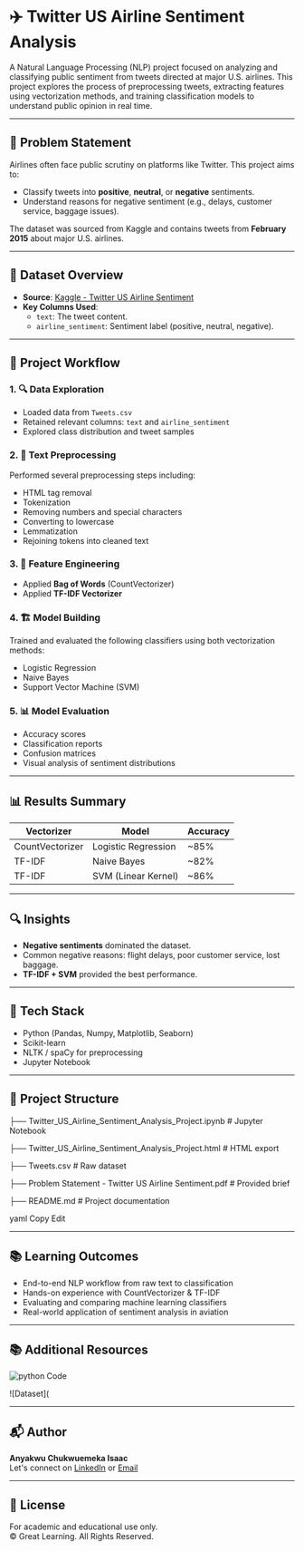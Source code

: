 # ✈️ Twitter US Airline Sentiment Analysis

A Natural Language Processing (NLP) project focused on analyzing and classifying public sentiment from tweets directed at major U.S. airlines. This project explores the process of preprocessing tweets, extracting features using vectorization methods, and training classification models to understand public opinion in real time.

---

## 📌 Problem Statement

Airlines often face public scrutiny on platforms like Twitter. This project aims to:
- Classify tweets into **positive**, **neutral**, or **negative** sentiments.
- Understand reasons for negative sentiment (e.g., delays, customer service, baggage issues).

The dataset was sourced from Kaggle and contains tweets from **February 2015** about major U.S. airlines.

---

## 📁 Dataset Overview

- **Source**: [Kaggle - Twitter US Airline Sentiment](https://www.kaggle.com/crowdflower/twitter-airline-sentiment)
- **Key Columns Used**:
  - `text`: The tweet content.
  - `airline_sentiment`: Sentiment label (positive, neutral, negative).

---

## 🧠 Project Workflow

### 1. 🔍 Data Exploration
- Loaded data from `Tweets.csv`
- Retained relevant columns: `text` and `airline_sentiment`
- Explored class distribution and tweet samples

### 2. 🧼 Text Preprocessing
Performed several preprocessing steps including:
- HTML tag removal
- Tokenization
- Removing numbers and special characters
- Converting to lowercase
- Lemmatization
- Rejoining tokens into cleaned text

### 3. 🧮 Feature Engineering
- Applied **Bag of Words** (CountVectorizer)
- Applied **TF-IDF Vectorizer**

### 4. 🏗️ Model Building
Trained and evaluated the following classifiers using both vectorization methods:
- Logistic Regression
- Naive Bayes
- Support Vector Machine (SVM)

### 5. 📊 Model Evaluation
- Accuracy scores
- Classification reports
- Confusion matrices
- Visual analysis of sentiment distributions

---

## 📊 Results Summary

| Vectorizer     | Model               | Accuracy |
|----------------|---------------------|----------|
| CountVectorizer| Logistic Regression | ~85%     |
| TF-IDF         | Naive Bayes         | ~82%     |
| TF-IDF         | SVM (Linear Kernel) | ~86%     |

---

## 🔍 Insights

- **Negative sentiments** dominated the dataset.
- Common negative reasons: flight delays, poor customer service, lost baggage.
- **TF-IDF + SVM** provided the best performance.

---

## 🧰 Tech Stack

- Python (Pandas, Numpy, Matplotlib, Seaborn)
- Scikit-learn
- NLTK / spaCy for preprocessing
- Jupyter Notebook

---

## 📁 Project Structure

├── Twitter_US_Airline_Sentiment_Analysis_Project.ipynb # Jupyter Notebook 

├── Twitter_US_Airline_Sentiment_Analysis_Project.html # HTML export 

├── Tweets.csv # Raw dataset 

├── Problem Statement - Twitter US Airline Sentiment.pdf # Provided brief 

├── README.md # Project documentation

yaml
Copy
Edit

---

## 📚 Learning Outcomes

- End-to-end NLP workflow from raw text to classification
- Hands-on experience with CountVectorizer & TF-IDF
- Evaluating and comparing machine learning classifiers
- Real-world application of sentiment analysis in aviation
---

## 📚 Additional Resources

![python Code](https://github.com/Softechanalytics/NLP/blob/main/Twitter_US_Airline_Sentiment_Analysis_Project(Anyakwu_Chukwuemeka_Isaac).ipynb)

![Dataset](

---

## 📬 Author

**Anyakwu Chukwuemeka Isaac**  
Let's connect on [LinkedIn](https://www.linkedin.com/in/chukwuemekaanyakwu2409) or [Email](chuks.isaac70@gmail.com)

---

## 📝 License

For academic and educational use only.  
© Great Learning. All Rights Reserved.
